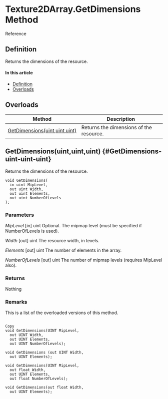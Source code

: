 # Texture2DArray.GetDimensions Method

Reference

## Definition

Returns the dimensions of the resource.

#### In this article

*  [Definition](#definition)
*  [Overloads](#overloads)

## Overloads

| Method | Description |
| ------ | ----------- |
| [GetDimensions(uint,uint,uint)](#GetDimensions-uint-uint-uint) | Returns the dimensions of the resource. |

## GetDimensions(uint,uint,uint) {#GetDimensions-uint-uint-uint}

Returns the dimensions of the resource.

```HLSL
void GetDimensions(
  in uint MipLevel,
  out uint Width,
  out uint Elements,
  out uint NumberOfLevels
);
```

### Parameters
<i>MipLevel</i> [in] uint
Optional. The mipmap level (must be specified if NumberOfLevels is used).

<i>Width</i> [out] uint
The resource width, in texels.

<i>Elements</i> [out] uint
The number of elements in the array.

<i>NumberOfLevels</i> [out] uint
The number of mipmap levels (requires MipLevel also).

### Returns
Nothing

### Remarks
This is a list of the overloaded versions of this method.

```HLSL

Copy
void GetDimensions(UINT MipLevel, 
  out UINT Width,
  out UINT Elements,
  out UINT NumberOfLevels);

void GetDimensions (out UINT Width,
  out UINT Elements);

void GetDimensions(UINT MipLevel,
  out float Width,
  out UINT Elements,
  out float NumberOfLevels);

void GetDimensions(out float Width,
  out UINT Elements);
```